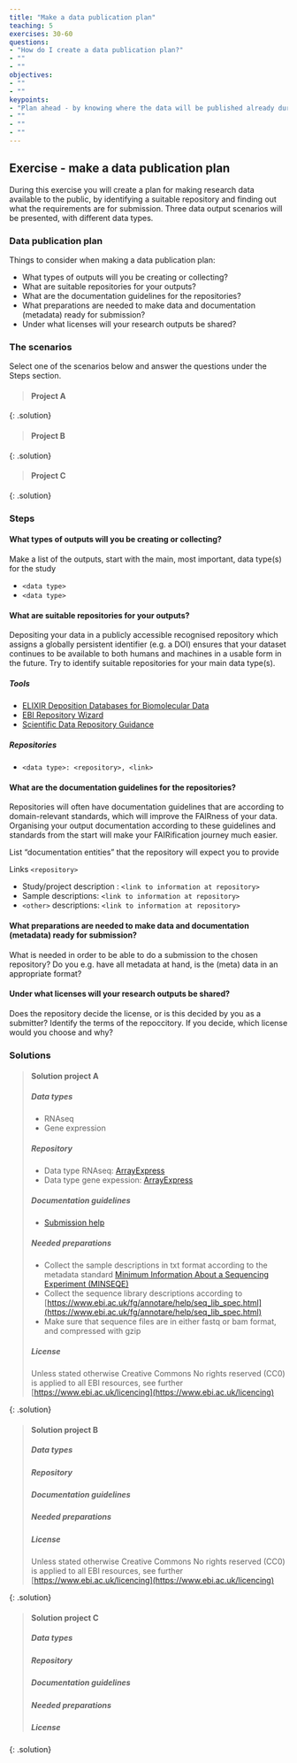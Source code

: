 ```yaml
---
title: "Make a data publication plan"
teaching: 5
exercises: 30-60
questions:
- "How do I create a data publication plan?"
- ""
- ""
objectives:
- ""
- ""
keypoints:
- "Plan ahead - by knowing where the data will be published already during the project, the data and metadata can be formatted according to the repository's requirements, thus reducing the labour when submitting"
- "" 
- ""
- ""
---
```

<!-- 
Present the exercise, purpose, how
Present the 3 scenarios
Present expected outcome, how to create the plan
Present solutions
-->
## Exercise - make a data publication plan
During this exercise you will create a plan for making research data available to the public, by identifying a suitable repository and finding out what the requirements are for submission. Three data output scenarios will be presented, with different data types.

### Data publication plan
Things to consider when making a data publication plan:
* What types of outputs will you be creating or collecting?
* What are suitable repositories for your outputs?
* What are the documentation guidelines for the repositories?
* What preparations are needed to make data and documentation (metadata) ready for submission?
* Under what licenses will your research outputs be shared?

### The scenarios
Select one of the scenarios below and answer the questions under the Steps section.
<!-- for each project, present a brief description of the research question and the main outcomes; data types, excel sheets, analysis scripts? -->
> #### Project A <!-- ArrayExpress -->
> 
{: .solution}

> #### Project B <!-- PRIDE -->
> 
{: .solution}

> #### Project C <!-- SLL Figshare -->
> 
{: .solution}

### Steps

#### What types of outputs will you be creating or collecting?
Make a list of the outputs, start with the main, most important, data type(s) for the study

* `<data type>`
* `<data type>`

#### What are suitable repositories for your outputs?
Depositing your data in a publicly accessible recognised repository which assigns a globally persistent identifier (e.g. a DOI) ensures that your dataset continues to be available to both humans and machines in a usable form in the future.
Try to identify suitable repositories for your main data type(s).

##### Tools
* [ELIXIR Deposition Databases for Biomolecular Data](https://www.elixir-europe.org/platforms/data/elixir-deposition-databases)
* [EBI Repository Wizard](https://www.ebi.ac.uk/submission/)
* [Scientific Data Repository Guidance](https://www.nature.com/sdata/policies/repositories#life)

##### Repositories
* `<data type>: <repository>, <link>`


#### What are the documentation guidelines for the repositories?
Repositories will often have documentation guidelines that are according to domain-relevant standards, which will improve the FAIRness of your data. Organising your output documentation according to these guidelines and standards from the start will make your FAIRification journey much easier.

List “documentation entities” that the repository will expect you to provide

Links `<repository>`

* Study/project description : `<link to information at repository>`
* Sample descriptions: `<link to information at repository>`
* `<other>` descriptions: `<link to information at repository>`

#### What preparations are needed to make data and documentation (metadata) ready for submission?
What is needed in order to be able to do a submission to the chosen repository? Do you e.g. have all metadata at hand, is the (meta) data in an appropriate format?
<!-- not sure what we aim for in this section -->

#### Under what licenses will your research outputs be shared?
Does the repository decide the license, or is this decided by you as a submitter? Identify the terms of the repoccitory. If you decide, which license would you choose and why?
<!-- is this accurate? -->

### Solutions
  > #### Solution project A <!-- ArrayExpress -->
  > ##### Data types
  > * RNAseq
  > * Gene expression
  >
  > ##### Repository 
  > * Data type RNAseq: [ArrayExpress](https://www.ebi.ac.uk/arrayexpress/)
  > * Data type gene expession: [ArrayExpress](https://www.ebi.ac.uk/arrayexpress/)
  >
  > ##### Documentation guidelines
  > * [Submission help](https://www.ebi.ac.uk/arrayexpress/help/submissions_overview.html) 
  >
  > ##### Needed preparations
  > * Collect the sample descriptions in txt format according to the metadata standard [Minimum Information About a Sequencing Experiment (MINSEQE)](http://fged.org/projects/minseqe/)
  > * Collect the sequence library descriptions according to [https://www.ebi.ac.uk/fg/annotare/help/seq_lib_spec.html](https://www.ebi.ac.uk/fg/annotare/help/seq_lib_spec.html)
  > * Make sure that sequence files are in either fastq or bam format, and compressed with gzip
  >
  > ##### License
  > Unless stated otherwise Creative Commons No rights reserved (CC0) is applied to all EBI resources, see further [https://www.ebi.ac.uk/licencing](https://www.ebi.ac.uk/licencing)
  >
  {: .solution}

  > #### Solution project B <!-- PRIDE -->
  > ##### Data types
  > ##### Repository 
  > ##### Documentation guidelines
  > ##### Needed preparations
  > ##### License
  > Unless stated otherwise Creative Commons No rights reserved (CC0) is applied to all EBI resources, see further [https://www.ebi.ac.uk/licencing](https://www.ebi.ac.uk/licencing)
  > 
  {: .solution}

  > #### Solution project C <!-- SLL Figshare -->
  > ##### Data types
  > ##### Repository 
  > ##### Documentation guidelines
  > ##### Needed preparations
  > ##### License
  > 
  {: .solution}

